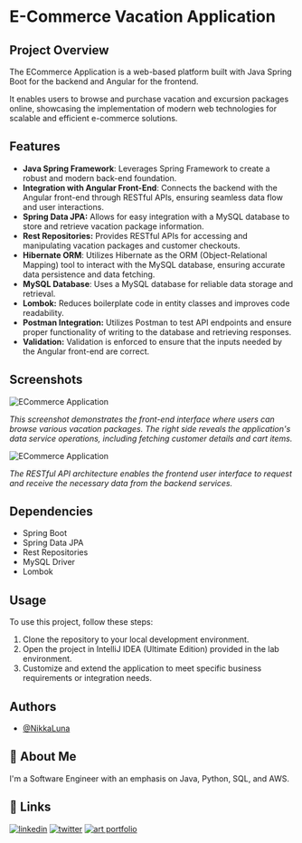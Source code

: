 # E-Commerce Vacation Application

## Project Overview

The ECommerce Application is a web-based platform built with Java Spring Boot for the backend and Angular for the frontend. 

It enables users to browse and purchase vacation and excursion packages online, showcasing the implementation of modern web technologies for scalable and efficient e-commerce solutions.

## Features

- **Java Spring Framework**: Leverages Spring Framework to create a robust and modern back-end foundation.
- **Integration with Angular Front-End**: Connects the backend with the Angular front-end through RESTful APIs, ensuring seamless data flow and user interactions.
- **Spring Data JPA:** Allows for easy integration with a MySQL database to store and retrieve vacation package information.
- **Rest Repositories:** Provides RESTful APIs for accessing and manipulating vacation packages and customer checkouts.
- **Hibernate ORM**: Utilizes Hibernate as the ORM (Object-Relational Mapping) tool to interact with the MySQL database, ensuring accurate data persistence and data fetching.
- **MySQL Database**: Uses a MySQL database for reliable data storage and retrieval.
- **Lombok:** Reduces boilerplate code in entity classes and improves code readability.
- **Postman Integration:** Utilizes Postman to test API endpoints and ensure proper functionality of writing to the database and retrieving responses.
- **Validation:** Validation is enforced to ensure that the inputs needed by the Angular front-end are correct.

## Screenshots

![ECommerce Application](https://github.com/NikkaLuna/ECommerceApplication_SpringBoot_JPA_Angular_Hibernate/blob/master/UI%20%231.png)

*This screenshot demonstrates the front-end interface where users can browse various vacation packages.  The right side reveals the application's data service operations, including fetching customer details and cart items.*


![ECommerce Application](https://github.com/NikkaLuna/ECommerceApplication_SpringBoot_JPA_Angular_Hibernate/blob/master/UI%20%232.png)

*The RESTful API architecture enables the frontend user interface to request and receive the necessary data from the backend services.*

## Dependencies

- Spring Boot
- Spring Data JPA
- Rest Repositories
- MySQL Driver
- Lombok


## Usage

To use this project, follow these steps:

1. Clone the repository to your local development environment.
2. Open the project in IntelliJ IDEA (Ultimate Edition) provided in the lab environment.
3. Customize and extend the application to meet specific business requirements or integration needs.

## Authors

- [@NikkaLuna](https://github.com/NikkaLuna)


## 🚀 About Me
I'm a Software Engineer with an emphasis on Java, Python, SQL, and AWS.  


## 🔗 Links
[![linkedin](https://img.shields.io/badge/linkedin-0A66C2?style=for-the-badge&logo=linkedin&logoColor=white)](https://www.linkedin.com/in/andrea-hayes-msml/)
[![twitter](https://img.shields.io/badge/twitter-1DA1F2?style=for-the-badge&logo=twitter&logoColor=white)](https://twitter.com/AHayes_Ninja_)
[![art portfolio](https://img.shields.io/badge/my_art-888?style=for-the-badge&logo=ko-fi&logoColor=white)](https://andreachristinehayes.wixsite.com/andreahayesart/)
